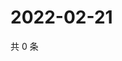 # 2022-02-21

共 0 条

<!-- BEGIN WEIBO -->
<!-- 最后更新时间 Mon Feb 21 2022 07:09:13 GMT+0800 (China Standard Time) -->

<!-- END WEIBO -->
